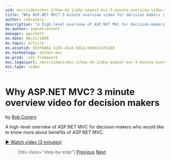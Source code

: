 ```yaml
---
uid: mvc/videos/mvc-2/how-do-i/why-aspnet-mvc-3-minute-overview-video-for-decision-makers
title: "Why ASP.NET MVC? 3 minute overview video for decision makers | Microsoft Docs"
author: robconery
description: "A high-level overview of ASP.NET MVC for decision-makers who would like to know more about benefits of ASP.NET MVC."
ms.author: aspnetcontent
manager: wpickett
ms.date: 08/21/2009
ms.topic: article
ms.assetid: 5b3fb86a-3245-41a3-bd1a-bde92e37b18d
ms.technology: dotnet-mvc
ms.prod: .net-framework
msc.legacyurl: /mvc/videos/mvc-2/how-do-i/why-aspnet-mvc-3-minute-overview-video-for-decision-makers
msc.type: video
---
```

Why ASP.NET MVC? 3 minute overview video for decision makers
====================
by [Rob Conery](https://github.com/robconery)

A high-level overview of ASP.NET MVC for decision-makers who would like to know more about benefits of ASP.NET MVC.

[&#9654; Watch video (3 minutes)](https://channel9.msdn.com/Blogs/ASP-NET-Site-Videos/why-aspnet-mvc-3-minute-overview-video-for-decision-makers)

>[!div class="step-by-step"]
[Previous](what-is-aspnet-mvc-80-minute-technical-video-for-developers-building-nerddinner.md)
[Next](aspnet-mvc-how-10-minute-technical-video-for-developers.md)